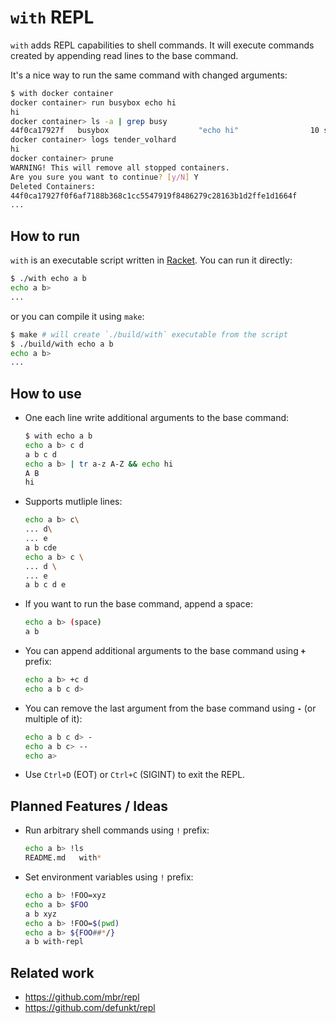 # `with` REPL

`with` adds REPL capabilities to shell commands.
It will execute commands created by appending read lines to the base command.


It's a nice way to run the same command with changed arguments:

```bash
$ with docker container
docker container> run busybox echo hi
hi
docker container> ls -a | grep busy
44f0ca17927f   busybox                    "echo hi"                10 seconds ago   Exited (0) 9 seconds ago                                     tender_volhard
docker container> logs tender_volhard
hi
docker container> prune
WARNING! This will remove all stopped containers.
Are you sure you want to continue? [y/N] Y
Deleted Containers:
44f0ca17927f0f6af7188b368c1cc5547919f8486279c28163b1d2ffe1d1664f
...
```


## How to run

`with` is an executable script written in [Racket](https://racket-lang.org/).
You can run it directly:
```bash
$ ./with echo a b
echo a b>
...
```

or you can compile it using `make`:

```bash
$ make # will create `./build/with` executable from the script
$ ./build/with echo a b
echo a b>
...
```


## How to use

- One each line write additional arguments to the base command:

    ```bash
    $ with echo a b
    echo a b> c d
    a b c d
    echo a b> | tr a-z A-Z && echo hi
    A B
    hi
    ```

- Supports mutliple lines:

    ```bash
    echo a b> c\
    ... d\
    ... e
    a b cde
    echo a b> c \
    ... d \
    ... e
    a b c d e
    ```

- If you want to run the base command, append a space:

    ```bash
    echo a b> (space)
    a b
    ```

- You can append additional arguments to the base command using **`+`** prefix:

    ```bash
    echo a b> +c d
    echo a b c d>
    ```

- You can remove the last argument from the base command using **`-`** (or multiple of it):

    ```bash
    echo a b c d> -
    echo a b c> --
    echo a>
    ```

- Use `Ctrl+D` (EOT) or `Ctrl+C` (SIGINT) to exit the REPL.


## Planned Features / Ideas

- Run arbitrary shell commands using `!` prefix:

    ```bash
    echo a b> !ls
    README.md   with*
    ```

- Set environment variables using `!` prefix:

    ```bash
    echo a b> !FOO=xyz
    echo a b> $FOO
    a b xyz
    echo a b> !FOO=$(pwd)
    echo a b> ${FOO##*/}
    a b with-repl
    ```


## Related work

- https://github.com/mbr/repl
- https://github.com/defunkt/repl

